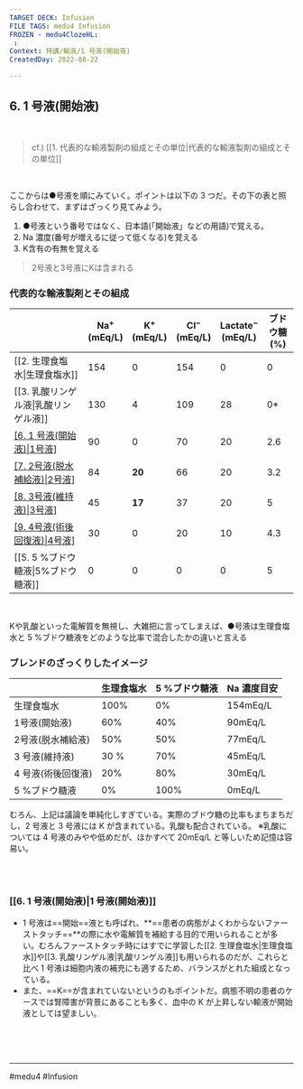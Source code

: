 ```yaml
---
TARGET DECK: Infusion
FILE TAGS: medu4 Infusion
FROZEN - medu4ClozeHL:
 : 
Context: 特講/輸液/1 号液(開始液)
CreatedDay: 2022-08-22

---
```


## 6. 1 号液(開始液)

<br>

> cf.) [[1. 代表的な輸液製剤の組成とその単位|代表的な輸液製剤の組成とその単位]]

<br>



ここからは●号液を順にみていく。ポイントは以下の 3 つだ。その下の表と照らし合わせて、まずはざっくり見てみよう。

 1. ●号液という番号ではなく、日本語(「開始液」などの用語)で覚える。 
 2. Na 濃度(番号が増えるに従って低くなる)を覚える
 3. K含有の有無を覚える
>2号液と3号液にKは含まれる


### 代表的な輸液製剤とその組成
| |Na<sup>+</sup><br>(mEq/L)|K<sup>+</sup><br>(mEq/L)|Cl<sup>−</sup><br>(mEq/L)|Lactate<sup>−</sup><br>(mEq/L)|ブドウ糖<br>(%)|
|---|---|---|---|---|---|
|[[2. 生理食塩水\|生理食塩水]]|154|0|154|0|0|
|[[3. 乳酸リンゲル液\|乳酸リンゲル液]]|130|4|109|28|0\*|
|[[6. 1 号液(開始液)\|1号液]](開始液)|90|0|70|20|2.6|
|[[7. 2号液(脱水補給液)\|2号液]](脱水補給液)|84|**20**|66|20|3.2|
|[[8. 3号液(維持液)\|3号液]](維持液)|45|**17**|37|20|5|
|[[9. 4号液(術後回復液)\|4号液]](術後回復液)|30|0|20|10|4.3|
|[[5. 5 %ブドウ糖液\|5%ブドウ糖液]]|0|0|0|0|5|


<br>

Kや乳酸といった電解質を無視し、大雑把に言ってしまえば、●号液は生理食塩水と 5 %ブドウ糖液をどのような比率で混合したかの違いと言える

### ブレンドのざっくりしたイメージ
| |生理食塩水 |5 %ブドウ糖液|Na 濃度目安|
|---|---|---|---|
|生理食塩水|100%|0%|154mEq/L|
|1号液(開始液)|60%|40%|90mEq/L|
|2号液(脱水補給液)|50%|50%|77mEq/L|
|3 号液(維持液)|30 %|70%|45mEq/L|
|4 号液(術後回復液)|20%|80%|30mEq/L|
|5 %ブドウ糖液|0%|100%|0mEq/L|
むろん、上記は議論を単純化しすぎている。実際のブドウ糖の比率もまちまちだし、2 号液と 3 号液には K が含まれている。乳酸も配合されている。
※乳酸については 4 号液のみやや低めだが、ほかすべて 20mEq/L と等しいため記憶は容易い。

<br><br>


### [[6. 1 号液(開始液)|1 号液(開始液)]]
* 1 号液は==開始==液とも呼ばれ、**==患者の病態がよくわからないファーストタッチ==**の際に水や電解質を補給する目的で用いられることが多い。むろんファーストタッチ時にはすでに学習した[[2. 生理食塩水|生理食塩水]]や[[3. 乳酸リンゲル液|乳酸リンゲル液]]も用いられるのだが、これらと比べ 1 号液は細胞内液の補充にも適するため、バランスがとれた組成となっている。
* また、==K==が含まれていないというのもポイントだ。病態不明の患者のケースでは腎障害が背景にあることも多く、血中の K が上昇しない輸液が開始液としては望ましい。



<br><br><br>

---
#medu4 #Infusion 
